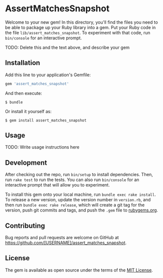 # AssertMatchesSnapshot

Welcome to your new gem! In this directory, you'll find the files you need to be able to package up your Ruby library into a gem. Put your Ruby code in the file `lib/assert_matches_snapshot`. To experiment with that code, run `bin/console` for an interactive prompt.

TODO: Delete this and the text above, and describe your gem

## Installation

Add this line to your application's Gemfile:

```ruby
gem 'assert_matches_snapshot'
```

And then execute:

    $ bundle

Or install it yourself as:

    $ gem install assert_matches_snapshot

## Usage

TODO: Write usage instructions here

## Development

After checking out the repo, run `bin/setup` to install dependencies. Then, run `rake test` to run the tests. You can also run `bin/console` for an interactive prompt that will allow you to experiment.

To install this gem onto your local machine, run `bundle exec rake install`. To release a new version, update the version number in `version.rb`, and then run `bundle exec rake release`, which will create a git tag for the version, push git commits and tags, and push the `.gem` file to [rubygems.org](https://rubygems.org).

## Contributing

Bug reports and pull requests are welcome on GitHub at https://github.com/[USERNAME]/assert_matches_snapshot.


## License

The gem is available as open source under the terms of the [MIT License](http://opensource.org/licenses/MIT).

